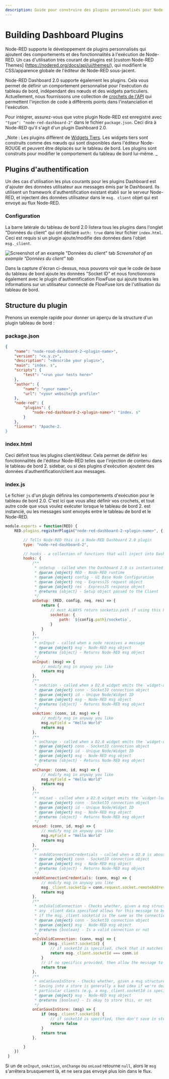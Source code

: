 ```yaml
---
description: Guide pour construire des plugins personnalisés pour Node-RED Dashboard 2.0, améliorant ses fonctionnalités avec vos fonctionnalités.
---
```


<script setup>
    import AddedIn de '../../components/AddedIn.vue';
</script>

# Building Dashboard Plugins <AddedIn version="0.11.0"/>

Node-RED supporte le développement de plugins personnalisés qui ajoutent des comportements et des fonctionnalités à l'exécution de Node-RED. Un cas d'utilisation très courant de plugins est [custom Node-RED Themes] (https://nodered.org/docs/api/ui/themes/), qui modifient le CSS/apparence globale de l'éditeur de Node-RED sous-jacent.

Node-RED Dashboard 2.0 supporte également les plugins. Cela vous permet de définir un comportement personnalisé pour l'exécution du tableau de bord, indépendant des nœuds et des widgets particuliers. Actuellement, nous fournissons une collection de [crochets de l'API](#index-js) qui permettent l'injection de code à différents points dans l'instanciation et l'exécution.

Pour intégrer, assurez-vous que votre plugin Node-RED est enregistré avec `"type": "node-red-dashboard-2"` dans le fichier `package.json`. Ceci dira à Node-RED qu'il s'agit d'un plugin Dashboard 2.0.

_Note : Les plugins diffèrent de [Widgets Tiers](../widgets/third-party.md). Les widgets tiers sont construits comme des nœuds qui sont disponibles dans l'éditeur Node-ROUGE et peuvent être déplacés sur le tableau de bord. Les plugins sont construits pour modifier le comportement du tableau de bord lui-même. _

## Plugins d'authentification <AddedIn version="1.10.0"/>

Un des cas d'utilisation les plus courants pour les plugins Dashboard est d'ajouter des données utilisateur aux messages émis par le Dashboard. Ils utilisent un framework d'authentification existant établi sur le serveur Node-RED, et injectent des données utilisateur dans le `msg. client` objet qui est envoyé au flux Node-RED.

### Configuration

La barre latérale du tableau de bord 2.0 listera tous les plugins dans l'onglet "Données du client" qui ont déclaré `auth: true` dans leur fichier `index.html`. Ceci est requis si un plugin ajoute/modifie des données dans l'objet `msg._client`.

![Screenshot of an example "Données du client" tab](/images/dashboard-sidebar-clientdata.png)
_Screenshot of an example "Données du client" tab_

Dans la capture d'écran ci-dessus, nous pouvons voir que le code de base du tableau de bord ajoute les données "Socket ID" et nous fonctionnons également avec le plugin d'authentification FlowFuse qui ajoute toutes les informations sur un utilisateur connecté de FlowFuse lors de l'utilisation du tableau de bord.

## Structure du plugin

Prenons un exemple rapide pour donner un aperçu de la structure d'un plugin tableau de bord :

### package.json

```json
{
    "name": "node-roud-dashboard-2-<plugin-name>",
    "version": "<x.y.z>",
    "description": "<describe your plugin>",
    "main": "index. s",
    "scripts": {
        "test": "<run your tests here>"
    },
    "author": {
        "name": "<your name>",
        "url": "<your website/gh profile>"
    },
    "node-red": {
        "plugins": {
            "node-red-dashboard-2-<plugin-name>": "index. s"
        }
    },
    "license": "Apache-2.
}
```

### index.html

Ceci définit tous les plugins client/éditeur. Cela permet de définir les fonctionnalités de l'éditeur Node-RED telles que l'injection de contenu dans le tableau de bord 2. sidebar, ou si des plugins d'exécution ajoutent des données d'authentification/client aux messages.

 <script type="text/javascript">
    plugins RED.. egisterPlugin('node-roud-dashboard-2-<plugin-name>', {
        type: 'node-roud-dashboard-2',
        onglets : [
            {
                id : 'mon-tab-id',
                étiquette : 'Mon onglet',
                /\*\*
                 \* Exécute lorsque les onglets sont créés pour la première fois
                 \* @param {object} base - nœud ui-base pour lequel cette barre latérale représente
                 \* @param {object} parent - élément DOM pour ajouter du contenu à
                 \*/
                init (base, parent) {
                    // ajoute du contenu à l'onglet
                }
            }
        ],
        auth: true/false, // Déclaration au tableau de bord 2. si cela doit être listé dans l'onglet "Données du client"
        description: '', // Si "auth: true", ceci est utilisé dans l'onglet "Données du client" de la barre latérale
    })
 </script>

### index.js

Le fichier `js` d'un plugin définira les comportements d'exécution pour le tableau de bord 2.0. C'est ici que vous allez définir vos crochets, et tout autre code que vous voulez exécuter lorsque le tableau de bord 2. est instancié, ou les messages sont envoyés entre le tableau de bord et le Node-RED.

```js
module.exports = function(RED) {
    RED.plugins.registerPlugin("node-red-dashboard-2-<plugin-name>", {

        // Tells Node-RED this is a Node-RED Dashboard 2.0 plugin
        type: "node-red-dashboard-2",

        // hooks - a collection of functions that will inject into Dashboard 2.0
        hooks: {
            /**
             * onSetup - called when the Dashboard 2.0 is instantiated
             * @param {object} RED - Node-RED runtime
             * @param {object} config - UI Base Node Configuration
             * @param {object} req - ExpressJS request object
             * @param {object} res - ExpressJS response object
             * @returns {object} - Setup object passed to the Client
             */ 
            onSetup: (RED, config, req, res) => {
                return {
                    // must ALWAYS return socketio.path if using this hook
                    socketio: {
                        path: `${config.path}/socketio`, 
                    }
                }
            },
            /**
             * onInput - called when a node receives a message
             * @param {object} msg - Node-RED msg object
             * @returns {object} - Returns Node-RED msg object
             */ 
            onInput: (msg) => {
                // modify msg in anyway you like
                return msg
            },
            /**
             * onAction - called when a D2.0 widget emits the `widget-action` event via SocketIO
             * @param {object} conn - SocketIO connection object
             * @param {object} id - Unique Node/Widget ID
             * @param {object} msg - Node-RED msg object
             * @returns {object} - Returns Node-RED msg object
             */ 
            onAction: (conn, id, msg) => {
                // modify msg in anyway you like
                msg.myField = "Hello World"
                return msg
            },
            /**
             * onChange - called when a D2.0 widget emits the `widget-change` event via SocketIO
             * @param {object} conn - SocketIO connection object
             * @param {object} id - Unique Node/Widget ID
             * @param {object} msg - Node-RED msg object
             * @returns {object} - Returns Node-RED msg object
             */ 
            onChange: (conn, id, msg) => {
                // modify msg in anyway you like
                msg.myField = "Hello World"
                return msg
            },
            /**
             * onLoad - called when a D2.0 widget emits the `widget-load` event via SocketIO
             * @param {object} conn - SocketIO connection object
             * @param {object} id - Unique Node/Widget ID
             * @param {object} msg - Node-RED msg object
             * @returns {object} - Returns Node-RED msg object
             */ 
            onLoad: (conn, id, msg) => {
                // modify msg in anyway you like
                msg.myField = "Hello World"
                return msg
            },
            /**
             * onAddConnectionCredentials - called when a D2.0 is about to send a message in Node-RED
             * @param {object} conn - SocketIO connection object
             * @param {object} msg - Node-RED msg object
             * @returns {object} - Returns Node-RED msg object
             */ 
            onAddConnectionCredentials: (conn, msg) => {
                // modify msg in anyway you like
                msg._client.socketIp = conn.request.socket.remoteAddress
                return msg
            },
            /**
             * onIsValidConnection - Checks whether, given a msg structure and Socket connection,
             * any _client data specified allows for this message to be sent, e.g.
             * if the msg._client.socketid is the same as the connection's ID
             * @param {object} conn - SocketIO connection object
             * @param {object} msg - Node-RED msg object
             * @returns {boolean} - Is a valid connection or not
             */ 
            onIsValidConnection: (conn, msg) => {
                if (msg._client?.socketId) {
                    // if socketId is specified, check that it matches the connection's ID
                    return msg._client.socketId === conn.id
                }
                // if no specifics provided, then allow the message to be sent
                return true
            },
            /**
             * onCanSaveInStore - Checks whether, given a msg structure, the msg can be saved in the store
             * Saving into a store is generally a bad idea if we're dealing with messages only intended for
             * particular clients (e.g. a msg._client.socketId is specified)
             * @param {object} msg - Node-RED msg object
             * @returns {boolean} - Is okay to store this, or not
             */
            onCanSaveInStore: (msg) => {
                if (msg._client?.socketId) {
                    // if socketId is specified, then don't save in store
                    return false
                }
                return true
            },

        }
    })
 }
```

Si un de `onInput`, `onAction`, `onChange` ou `onLoad` retourne `null`, alors le `msg` s'arrêtera brusquement là, et ne sera pas envoyé plus loin dans le flux.